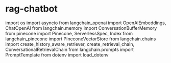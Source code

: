 # rag-chatbot 
import os
  import asyncio
  from langchain_openai import OpenAIEmbeddings, ChatOpenAI
  from langchain.memory import ConversationBufferMemory
  from pinecone import Pinecone, ServerlessSpec, Index
  from langchain_pinecone import PineconeVectorStore
  from langchain.chains import create_history_aware_retriever, create_retrieval_chain, ConversationalRetrievalChain
  from langchain.prompts import PromptTemplate
  from dotenv import load_dotenv
